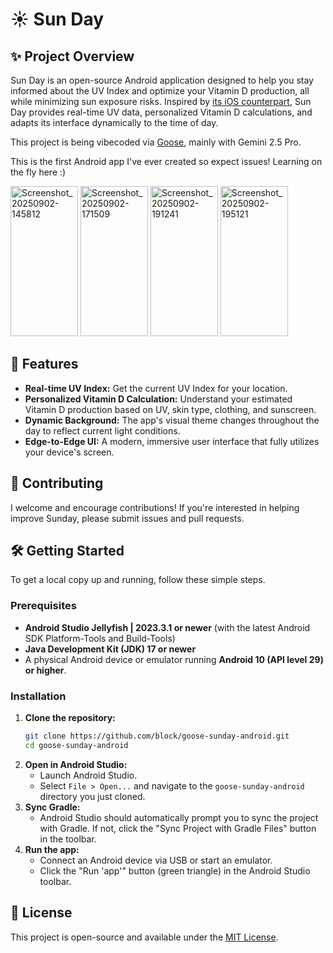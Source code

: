 # ☀️ Sun Day

## ✨ Project Overview


Sun Day is an open-source Android application designed to help you stay informed about the UV Index and optimize your Vitamin D production, all while minimizing sun exposure risks. Inspired by [its iOS counterpart](https://github.com/jackjackbits/sunday), Sun Day provides real-time UV data, personalized Vitamin D calculations, and adapts its interface dynamically to the time of day.

This project is being vibecoded via [Goose](https://block.github.io/goose), mainly with Gemini 2.5 Pro.

This is the first Android app I've ever created so expect issues! Learning on the fly here :)

<img width="108" height="240" alt="Screenshot_20250902-145812" src="https://github.com/user-attachments/assets/e1cbf60b-fa92-47e3-80e8-7e3a73859dd0" />
<img width="108" height="240" alt="Screenshot_20250902-171509" src="https://github.com/user-attachments/assets/fed62696-f9f7-452f-88be-9ea1f7f72003" />
<img width="108" height="240" alt="Screenshot_20250902-191241" src="https://github.com/user-attachments/assets/392c0c92-826f-47de-9b2b-0b62a0ac0d84" />
<img width="108" height="240" alt="Screenshot_20250902-195121" src="https://github.com/user-attachments/assets/bf522a2a-fbba-44fa-b483-52f57848e3d8" />

## 🚀 Features

*   **Real-time UV Index:** Get the current UV Index for your location.
*   **Personalized Vitamin D Calculation:** Understand your estimated Vitamin D production based on UV, skin type, clothing, and sunscreen.
*   **Dynamic Background:** The app's visual theme changes throughout the day to reflect current light conditions.
*   **Edge-to-Edge UI:** A modern, immersive user interface that fully utilizes your device's screen.
  
## 🤝 Contributing

I welcome and encourage contributions! If you're interested in helping improve Sunday, please submit issues and pull requests.

## 🛠️ Getting Started

To get a local copy up and running, follow these simple steps.

### Prerequisites

*   **Android Studio Jellyfish | 2023.3.1 or newer** (with the latest Android SDK Platform-Tools and Build-Tools)
*   **Java Development Kit (JDK) 17 or newer**
*   A physical Android device or emulator running **Android 10 (API level 29) or higher**.

### Installation

1.  **Clone the repository:**
    ```bash
    git clone https://github.com/block/goose-sunday-android.git
    cd goose-sunday-android
    ```
2.  **Open in Android Studio:**
    *   Launch Android Studio.
    *   Select `File > Open...` and navigate to the `goose-sunday-android` directory you just cloned.
3.  **Sync Gradle:**
    *   Android Studio should automatically prompt you to sync the project with Gradle. If not, click the "Sync Project with Gradle Files" button in the toolbar.
4.  **Run the app:**
    *   Connect an Android device via USB or start an emulator.
    *   Click the "Run 'app'" button (green triangle) in the Android Studio toolbar.

## 📄 License

This project is open-source and available under the [MIT License](LICENSE).
